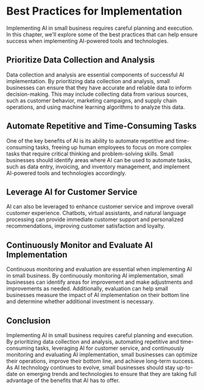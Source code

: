 Best Practices for Implementation
===============================================================================

Implementing AI in small business requires careful planning and execution. In this chapter, we'll explore some of the best practices that can help ensure success when implementing AI-powered tools and technologies.

Prioritize Data Collection and Analysis
---------------------------------------

Data collection and analysis are essential components of successful AI implementation. By prioritizing data collection and analysis, small businesses can ensure that they have accurate and reliable data to inform decision-making. This may include collecting data from various sources, such as customer behavior, marketing campaigns, and supply chain operations, and using machine learning algorithms to analyze this data.

Automate Repetitive and Time-Consuming Tasks
--------------------------------------------

One of the key benefits of AI is its ability to automate repetitive and time-consuming tasks, freeing up human employees to focus on more complex tasks that require critical thinking and problem-solving skills. Small businesses should identify areas where AI can be used to automate tasks, such as data entry, invoicing, and inventory management, and implement AI-powered tools and technologies accordingly.

Leverage AI for Customer Service
--------------------------------

AI can also be leveraged to enhance customer service and improve overall customer experience. Chatbots, virtual assistants, and natural language processing can provide immediate customer support and personalized recommendations, improving customer satisfaction and loyalty.

Continuously Monitor and Evaluate AI Implementation
---------------------------------------------------

Continuous monitoring and evaluation are essential when implementing AI in small business. By continuously monitoring AI implementation, small businesses can identify areas for improvement and make adjustments and improvements as needed. Additionally, evaluation can help small businesses measure the impact of AI implementation on their bottom line and determine whether additional investment is necessary.

Conclusion
----------

Implementing AI in small business requires careful planning and execution. By prioritizing data collection and analysis, automating repetitive and time-consuming tasks, leveraging AI for customer service, and continuously monitoring and evaluating AI implementation, small businesses can optimize their operations, improve their bottom line, and achieve long-term success. As AI technology continues to evolve, small businesses should stay up-to-date on emerging trends and technologies to ensure that they are taking full advantage of the benefits that AI has to offer.
